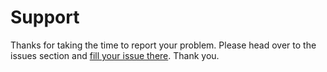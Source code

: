 # Support


Thanks for taking the time to report your problem. Please head over to the issues section and [fill your issue there](https://github.com/pullrequestbadge/support/issues). Thank you.
